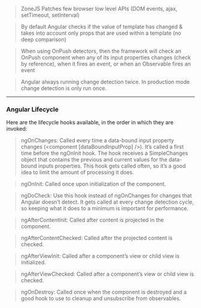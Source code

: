 > ZoneJS Patches few browser low level APIs (DOM events, ajax, setTimeout, setInterval)

> By default Angular checks if the value of template has changed & takes into account only props that are 
> used within a template
> (no deep comparison)

>When using OnPush detectors, then the framework will check an OnPush component when any of its input
> properties changes (check by reference), when it fires an event, or when an Observable fires an event

> Angular always running change detection twice. In production mode change detection is only run once.

---
### Angular Lifecycle
Here are the lifecycle hooks available, in the order in which they are invoked:
> ngOnChanges: Called every time a data-bound input property changes (<component [dataBoundInputProp] />). It’s called a first time before the ngOnInit hook. The hook receives a SimpleChanges object that contains the previous and current values for the data-bound inputs properties. This hook gets called often, so it’s a good idea to limit the amount of processing it does.

> ngOnInit: Called once upon initialization of the component.

> ngDoCheck: Use this hook instead of ngOnChanges for changes that Angular doesn’t detect. It gets called at every change detection cycle, so keeping what it does to a minimum is important for performance.

> ngAfterContentInit: Called after content is projected in the component.

> ngAfterContentChecked: Called after the projected content is checked.

> ngAfterViewInit: Called after a component’s view or child view is initialized.

> ngAfterViewChecked: Called after a component’s view or child view is checked.

> ngOnDestroy: Called once when the component is destroyed and a good hook to use to cleanup and unsubscribe from observables.
